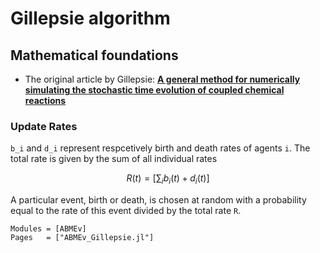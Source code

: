 # Gillepsie algorithm

## Mathematical foundations

- The original article by Gillepsie:
[**A general method for numerically simulating the stochastic time evolution of coupled chemical reactions**](https://www.sciencedirect.com/science/article/pii/0021999176900413?via%3Dihub)


### Update Rates
 `` b_i `` and `` d_i `` represent respcetively birth and death rates of agents ``i``. The total rate is given by the sum of all individual rates
```math
R(t) = \left[ \sum_i b_i(t) + d_i(t) \right]
```
A particular event, birth or death, is chosen at random with a probability equal to the rate of this event divided by the total rate ``R``.


```@autodocs
Modules = [ABMEv]
Pages   = ["ABMEv_Gillepsie.jl"]
```
